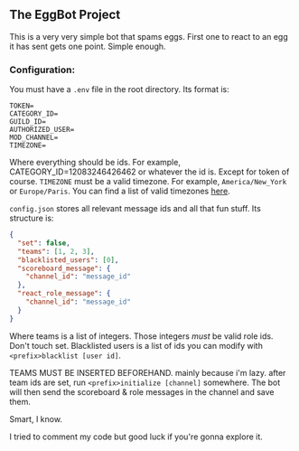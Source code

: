 ## The EggBot Project

This is a very very simple bot that spams eggs. First one to react to an egg it has sent gets one point. Simple enough.

### Configuration:

You must have a `.env` file in the root directory. Its format is:

```dotenv
TOKEN=
CATEGORY_ID=
GUILD_ID=
AUTHORIZED_USER=
MOD_CHANNEL=
TIMEZONE=
```

Where everything should be ids. For example, CATEGORY_ID=12083246426462 or whatever the id is. Except for token of course.
`TIMEZONE` must be a valid timezone. For example, `America/New_York` or `Europe/Paris`. You can find a list of valid timezones [here](https://en.wikipedia.org/wiki/List_of_tz_database_time_zones).

`config.json` stores all relevant message ids and all that fun stuff. Its structure is:

```json
{
  "set": false,
  "teams": [1, 2, 3],
  "blacklisted_users": [0],
  "scoreboard_message": {
    "channel_id": "message_id"
  },
  "react_role_message": {
    "channel_id": "message_id"
  }
}
```

Where teams is a list of integers. Those integers _must_ be valid role ids. Don't touch set.
Blacklisted users is a list of ids you can modify with `<prefix>blacklist [user id]`.

TEAMS MUST BE INSERTED BEFOREHAND. mainly because i'm lazy. after team ids are set, run `<prefix>initialize [channel]`
somewhere. The bot will then send the scoreboard & role messages in the channel and save them.

Smart, I know.

I tried to comment my code but good luck if you're gonna explore it.
